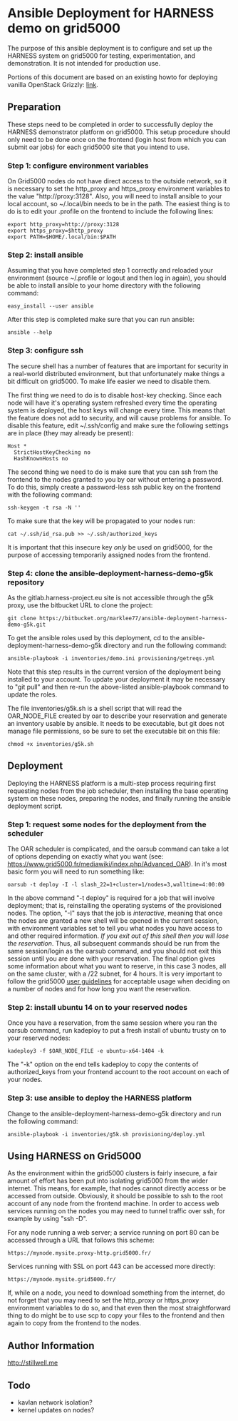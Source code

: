 Ansible Deployment for HARNESS demo on grid5000
===============================================

The purpose of this ansible deployment is to configure and set up the HARNESS
system on grid5000 for testing, experimentation, and demonstration. It is not
intended for production use.

Portions of this document are based on an existing howto for deploying vanilla
OpenStack Grizzly: 
[link](https://www.grid5000.fr/mediawiki/index.php/OpenStack_Grizzly).

Preparation
-----------

These steps need to be completed in order to successfully deploy the HARNESS
demonstrator platform on grid5000. This setup procedure should only need to be
done once on the frontend (login host from which you can submit oar jobs) for
each grid5000 site that you intend to use. 

### Step 1: configure environment variables

On Grid5000 nodes do not have direct access to the outside network, so it is
necessary to set the http_proxy and https_proxy environment variables to the
value "http://proxy:3128". Also, you will need to install ansible to your local
account, so ~/.local/bin needs to be in the path. The easiest thing is to do is
to edit your .profile on the frontend to include the following lines:

    export http_proxy=http://proxy:3128
    export https_proxy=$http_proxy
    export PATH=$HOME/.local/bin:$PATH

### Step 2: install ansible

Assuming that you have completed step 1 correctly and reloaded your environment
(source ~/.profile or logout and then log in again), you should be able to
install ansible to your home directory with the following command:

    easy_install --user ansible

After this step is completed make sure that you can run ansible:

    ansible --help

### Step 3: configure ssh

The secure shell has a number of features that are important for security in
a real-world distributed environment, but that unfortunately make things a bit
difficult on grid5000. To make life easier we need to disable them.

The first thing we need to do is to disable host-key checking. Since each node
will have it's operating system refreshed every time the operating system is
deployed, the host keys will change every time. This means that the feature
does not add to security, and will cause problems for ansible. To disable this
feature, edit ~/.ssh/config and make sure the following settings are in place
(they may already be present):

    Host *
      StrictHostKeyChecking no
      HashKnownHosts no

The second thing we need to do is make sure that you can ssh from the frontend 
to the nodes granted to you by oar without entering a password. To do this, 
simply create a password-less ssh public key on the frontend with the following 
command:

    ssh-keygen -t rsa -N ''

To make sure that the key will be propagated to your nodes run:

    cat ~/.ssh/id_rsa.pub >> ~/.ssh/authorized_keys

It is important that this insecure key *only* be used on grid5000, for the
purpose of accessing temporarily assigned nodes from the frontend.

### Step 4: clone the ansible-deployment-harness-demo-g5k repository

As the gitlab.harness-project.eu site is not accessible through the g5k proxy,
use the bitbucket URL to clone the project:

    git clone https://bitbucket.org/marklee77/ansible-deployment-harness-demo-g5k.git
    
To get the ansible roles used by this deployment, cd to the
ansible-deployment-harness-demo-g5k directory and run the following command:

    ansible-playbook -i inventories/demo.ini provisioning/getreqs.yml

Note that this step results in the current version of the deployment being
installed to your account. To update your deployment it may be necessary to
"git pull" and then re-run the above-listed ansible-playbook command to update
the roles.

The file inventories/g5k.sh is a shell script that will read the OAR_NODE_FILE
created by oar to describe your reservation and generate an inventory usable by
ansible. It needs to be executable, but git does not manage file permissions,
so be sure to set the executable bit on this file:

    chmod +x inventories/g5k.sh

Deployment
----------

Deploying the HARNESS platform is a multi-step process requiring first 
requesting nodes from the job scheduler, then installing the base operating 
system on these nodes, preparing the nodes, and finally running the ansible 
deployment script.

### Step 1: request some nodes for the deployment from the scheduler

The OAR scheduler is complicated, and the oarsub command can take a lot of
options depending on exactly what you want (see:
https://www.grid5000.fr/mediawiki/index.php/Advanced_OAR). In it's most basic
form you will need to run something like:

    oarsub -t deploy -I -l slash_22=1+cluster=1/nodes=3,walltime=4:00:00

In the above command "-t deploy" is required for a job that will involve
deployment; that is, reinstalling the operating systems of the provisioned
nodes. The option, "-I" says that the job is *interactive*, meaning that once
the nodes are granted a new shell will be opened in the current session, with
environment variables set to tell you what nodes you have access to and other
required information. *If you exit out of this shell then you will lose the
reservation*. Thus, all subsequent commands should be run from the same
session/login as the oarsub command, and you should not exit this session until
you are done with your reservation. The final option gives some information
about what you want to reserve, in this case 3 nodes, all on the same cluster,
with a /22 subnet, for 4 hours. It is very important to follow the grid5000
[user guidelines](https://www.grid5000.fr/mediawiki/index.php/Grid5000:UserCharter)
for acceptable usage when deciding on a number of nodes and for how long you
want the reservation.


### Step 2: install ubuntu 14 on to your reserved nodes

Once you have a reservation, from the same session where you ran the oarsub
command, run kadeploy to put a fresh install of ubuntu trusty on to your
reserved nodes:

    kadeploy3 -f $OAR_NODE_FILE -e ubuntu-x64-1404 -k

The "-k" option on the end tells kadeploy to copy the contents of
authorized_keys from your frontend account to the root account on each of your
nodes.

### Step 3: use ansible to deploy the HARNESS platform

Change to the ansible-deployment-harness-demo-g5k directory and run the
following command:

    ansible-playbook -i inventories/g5k.sh provisioning/deploy.yml

Using HARNESS on Grid5000
-------------------------

As the environment within the grid5000 clusters is fairly insecure, a fair
amount of effort has been put into isolating grid5000 from the wider internet.
This means, for example, that nodes cannot directly access or be accessed from 
outside. Obviously, it should be possible to ssh to the root account of any node 
from the frontend machine. In order to access web services running on the nodes 
you may need to tunnel traffic over ssh, for example by using "ssh -D".

For any node running a web server; a service running on port 80 can be accessed
through a URL that follows this scheme:

    https://mynode.mysite.proxy-http.grid5000.fr/

Services running with SSL on port 443 can be accessed more directly:

    https://mynode.mysite.grid5000.fr/

If, while on a node, you need to download something from the internet, do not
forget that you may need to set the http_proxy or https_proxy environment
variables to do so, and that even then the most straightforward thing to do
might be to use scp to copy your files to the frontend and then again to copy
from the frontend to the nodes.

Author Information
------------------

http://stillwell.me

Todo
----

- kavlan network isolation?
- kernel updates on nodes?
